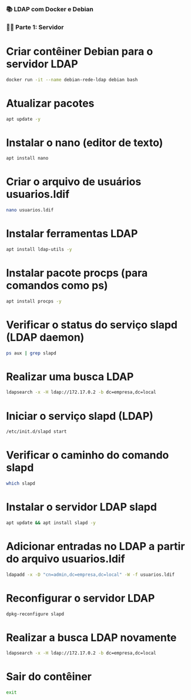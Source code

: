 ### 📚 LDAP com Docker e Debian

### 👨‍💻 Parte 1: Servidor

# Criar contêiner Debian para o servidor LDAP
```bash
docker run -it --name debian-rede-ldap debian bash
```

# Atualizar pacotes
```bash
apt update -y
```

# Instalar o nano (editor de texto)
```bash
apt install nano
```

# Criar o arquivo de usuários usuarios.ldif
```bash
nano usuarios.ldif
```

# Instalar ferramentas LDAP
```bash
apt install ldap-utils -y
```

# Instalar pacote procps (para comandos como ps)
```bash
apt install procps -y
```

# Verificar o status do serviço slapd (LDAP daemon)
```bash
ps aux | grep slapd
```

# Realizar uma busca LDAP
```bash
ldapsearch -x -H ldap://172.17.0.2 -b dc=empresa,dc=local
```

# Iniciar o serviço slapd (LDAP)
```bash
/etc/init.d/slapd start
```

# Verificar o caminho do comando slapd
```bash
which slapd
```

# Instalar o servidor LDAP slapd
```bash
apt update && apt install slapd -y
```

# Adicionar entradas no LDAP a partir do arquivo usuarios.ldif
```bash
ldapadd -x -D "cn=admin,dc=empresa,dc=local" -W -f usuarios.ldif
```

# Reconfigurar o servidor LDAP
```bash
dpkg-reconfigure slapd
```

# Realizar a busca LDAP novamente
```bash
ldapsearch -x -H ldap://172.17.0.2 -b dc=empresa,dc=local
```

# Sair do contêiner
```bash
exit
```